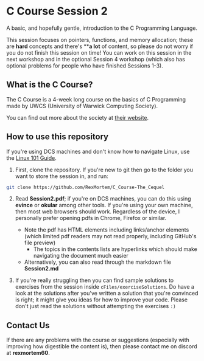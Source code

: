 # C Course Session 2

A basic, and hopefully gentle, introduction to the C Programming Language.

This session focuses on pointers, functions, and memory allocation; these are **hard** concepts and there's ****a lot** of content, so please do not worry if you do not finish this session on time! You can work on this session in the next workshop and in the optional Session 4 workshop (which also has optional problems for people who have finished Sessions 1-3).

## What is the C Course?

The C Course is a 4-week long course on the basics of C Programming made by UWCS (University of Warwick Computing Society).

You can find out more about the society at [their website](https://uwcs.co.uk). 

## How to use this repository

If you're using DCS machines and don't know how to navigate Linux, use the [Linux 101 Guide](https://uwcs.co.uk/resources/linux-101/).

1) First, clone the repository. If you're new to git then go to the folder you want to store the session in, and run:
```sh
git clone https://github.com/RexMortem/C_Course-The_Cequel
```

2) Read **Session2.pdf**; if you're on DCS machines, you can do this using **evince** or **okular** among other tools. If you're using your own machine, then most web browsers should work. Regardless of the device, I personally prefer opening pdfs in Chrome, Firefox or similar. 
    - Note the pdf has HTML elements including links/anchor elements (which limited pdf readers may not read properly, including GitHub's file preview)
        - The topics in the contents lists are hyperlinks which should make navigating the document much easier
    - Alternatively, you can also read through the markdown file **Session2.md** 

3) If you're really struggling then you can find sample solutions to exercises from the session inside `cFiles/exerciseSolutions`. Do have a look at the solutions after you've written a solution that you're convinced is right; it might give you ideas for how to improve your code. Please don't just read the solutions without attempting the exercises `:)`

## Contact Us 

If there are any problems with the course or suggestions (especially with improving how digestible the content is), then please contact me on discord at **rexmortem60**.  